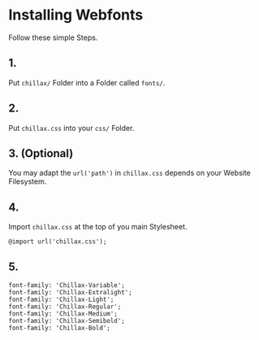 # Installing Webfonts
Follow these simple Steps.

## 1.
Put `chillax/` Folder into a Folder called `fonts/`.

## 2.
Put `chillax.css` into your `css/` Folder.

## 3. (Optional)
You may adapt the `url('path')` in `chillax.css` depends on your Website Filesystem.

## 4.
Import `chillax.css` at the top of you main Stylesheet.

```
@import url('chillax.css');
```

## 5.


```
font-family: 'Chillax-Variable';
font-family: 'Chillax-Extralight';
font-family: 'Chillax-Light';
font-family: 'Chillax-Regular';
font-family: 'Chillax-Medium';
font-family: 'Chillax-Semibold';
font-family: 'Chillax-Bold';
```

